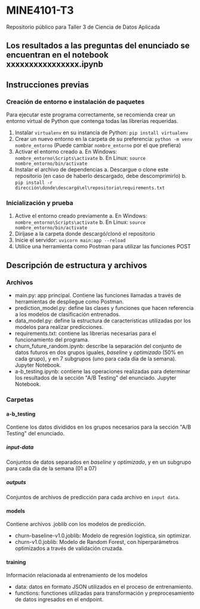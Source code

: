 # MINE4101-T3
Repositorio público para Taller 3 de Ciencia de Datos Aplicada

## Los resultados a las preguntas del enunciado se encuentran en el notebook xxxxxxxxxxxxxxxx.ipynb

## Instrucciones previas

### Creación de entorno e instalación de paquetes
Para ejecutar este programa correctamente, se recomienda crear un entorno virtual de Python que contenga todas las librerías requeridas.

1. Instalar ``virtualenv`` en su instancia de Python: ``pip install virtualenv``
2. Crear un nuevo entorno en la carpeta de su preferencia: ``python -m venv nombre_entorno``
    (Puede cambiar ``nombre_entorno`` por el que prefiera)
3. Activar el entorno creado
    a. En Windows: ``nombre_entorno\Scripts\activate``
    b. En Linux: ``source nombre_entorno/bin/activate``
4. Instalar el archivo de dependencias
    a. Descargue o clone este repositorio (en caso de haberlo descargado, debe descomprimirlo)
    b. ``pip install -r dirección\donde\descargó\el\repositorio\requirements.txt``

### Inicialización y prueba
1. Active el entorno creado previamente
    a. En Windows: ``nombre_entorno\Scripts\activate``
    b. En Linux: ``source nombre_entorno/bin/activate``
2. Diríjase a la carpeta donde descargó/clonó el repositorio
3. Inicie el servidor: ``uvicorn main:app --reload``
4. Utilice una herramienta como Postman para utilizar las funciones POST

## Descripción de estructura y archivos

### Archivos
- main.py: app principal. Contiene las funciones llamadas a través de herramientas de despliegue como Postman.
- prediction_model.py: define las clases y funciones que hacen referencia a los modelos de clasificación entrenados.
- data_model.py: define la estructura de características utilizadas por los modelos para realizar predicciones.
- requirements.txt: contiene las librerías necesarias para el funcionamiento del programa.
- churn_future_random.ipynb: describe la separación del conjunto de datos futuros en dos grupos iguales, <i>baseline</i> y <i>optimizado</i> (50% en cada grupo), y en 7 subgrupos (uno para cada día de la semana). Jupyter Notebook.
- a-b_testing.ipynb: contiene las operaciones realizadas para determinar los resultados de la sección "A/B Testing" del enunciado. Jupyter Notebook.

### Carpetas

#### a-b_testing
Contiene los datos divididos en los grupos necesarios para la sección "A/B Testing" del enunciado.
#####   input-data
Conjuntos de datos separados en <i>baseline</i> y <i>optimizado</i>, y en un subgrupo para cada día de la semana (01 a 07)
#####   outputs
Conjuntos de archivos de predicción para cada archivo en ``input data``.

#### models
Contiene archivos .joblib con los modelos de predicción.
- churn-baseline-v1.0.joblib: Modelo de regresión logística, sin optimizar.
- churn-v1.0.joblib: Modelo de Random Forest, con hiperparámetros optimizados a través de validación cruzada.

#### training
Información relacionada al entrenamiento de los modelos
- data: datos en formato JSON utilizados en el proceso de entrenamiento.
- functions: functiones utilizadas para transformación y preprocesamiento de datos ingresados en el endpoint.

